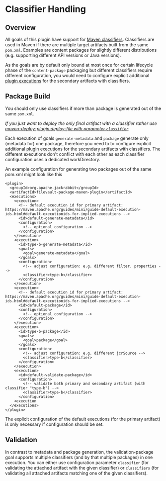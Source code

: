 <!--
   Licensed to the Apache Software Foundation (ASF) under one or more
   contributor license agreements.  See the NOTICE file distributed with
   this work for additional information regarding copyright ownership.
   The ASF licenses this file to You under the Apache License, Version 2.0
   (the "License"); you may not use this file except in compliance with
   the License.  You may obtain a copy of the License at

       http://www.apache.org/licenses/LICENSE-2.0

   Unless required by applicable law or agreed to in writing, software
   distributed under the License is distributed on an "AS IS" BASIS,
   WITHOUT WARRANTIES OR CONDITIONS OF ANY KIND, either express or implied.
   See the License for the specific language governing permissions and
   limitations under the License.
-->

Classifier Handling
===================================================

<!-- MACRO{toc} -->

Overview
--------
All goals of this plugin have support for [Maven classifiers](https://maven.apache.org/pom.html#dependencies). Classifiers are used in Maven if there are multiple target artifacts built from the same `pom.xml`. Examples are content packages for slightly different distributions (e.g. supporting different API versions or Java versions).

As the goals are by default only bound at most once for certain lifecycle phase of the `content-package` packaging but different classifiers require different configuration, you would need to configure explicit additional [plugin executions](https://maven.apache.org/guides/mini/guide-configuring-plugins.html#Using_the_executions_Tag) for the secondary artifacts with classifiers.

Package Build
--------
You should only use classifiers if more than package is generated out of the same `pom.xml`.

*If you just want to deploy the only final artifact with a classifier rather use [maven-deploy-plugin:deploy-file with parameter `classifier`](https://maven.apache.org/plugins/maven-deploy-plugin/deploy-file-mojo.html#classifier).*

Each execution of goals `generate-metadata` and `package` generate only (metadata for) one package, therefore you need to to configure explicit additional [plugin executions](https://maven.apache.org/guides/mini/guide-configuring-plugins.html#Using_the_executions_Tag) for the secondary artifacts with classifiers. The different executions don't conflict with each other as each classifier configuration uses a dedicated workDirectory.

An example configuration for generating two packages out of the same pom.xml might look like this

```
<plugin>
  <groupId>org.apache.jackrabbit</groupId>
  <artifactId>filevault-package-maven-plugin</artifactId>
  <executions>
    <execution>
      <!-- default execution id for primary artifact: https://maven.apache.org/guides/mini/guide-default-execution-ids.html#default-executionids-for-implied-executions -->
      <id>default-generate-metadata</id>
      <configuration>
        <!-- optional configuration -->
      </configuration>
    </execution>
    <execution>
      <id>type-b-generate-metadata</id>
      <goals>
        <goal>generate-metadata</goal>
      </goals>
      <configuration>
        <!-- adjust configuration: e.g. different filter, properties -->
        <classifier>type-b</classifier>
      </configuration>
    </execution>
    <execution>
      <!-- default execution id for primary artifact: https://maven.apache.org/guides/mini/guide-default-execution-ids.html#default-executionids-for-implied-executions -->
      <id>default-package</id>
      <configuration>
        <!-- optional configuration -->
      </configuration>
    </execution>
    <execution>
      <id>type-b-package</id>
      <goals>
        <goal>package</goal>
      </goals>
      <configuration>
        <!-- adjust configuration: e.g. different jcrSource -->
        <classifier>type-b</classifier>
      </configuration>
    </execution>
    <execution>
      <id>default-validate-package</id>
      <configuration>
        <!-- validate both primary and secondary artifact (with classifier "type-b") -->
        <classifier>type-b</classifier>
      </configuration>
    <execution
  </executions>
</plugin>
```

The explicit configuration of the default executions (for the primary artifact) is only necessary if configuration should be set.

Validation
------

In contrast to metadata and package generation, the validation-package goal supports multiple classifiers (and by that multiple packages) in one execution.
You can either use configuration parameter `classifier` (for validating the attached artifact with the given classifier) or `classifiers` (for validating all attached artifacts matching one of the given classifiers).